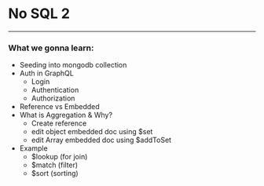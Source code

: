 # No SQL 2

---

### What we gonna learn:

- Seeding into mongodb collection
- Auth in GraphQL
  - Login
  - Authentication
  - Authorization
- Reference vs Embedded
- What is Aggregation & Why?
  - Create reference
  - edit object embedded doc using $set
  - edit Array embedded doc using $addToSet
- Example
  - $lookup (for join)
  - $match (filter)
  - $sort (sorting)

